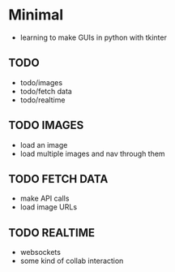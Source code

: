 # Minimal
- learning to make GUIs in python with tkinter

## TODO
- todo/images
- todo/fetch data
- todo/realtime

## TODO IMAGES
- load an image
- load multiple images and nav through them

## TODO FETCH DATA
- make API calls
- load image URLs

## TODO REALTIME
- websockets
- some kind of collab interaction

